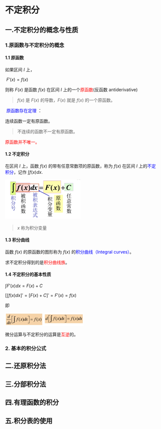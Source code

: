 # 不定积分







## 一.不定积分的概念与性质



### 1.原函数与不定积分的概念



#### 1.1 原函数

如果区间 $I$ 上，

​				$F'(x) = f(x)$

则称 $F(x)$ 是函数 $f(x)$ 在区间 $I$ 上的一个<font color=red>原函数</font>(反函数 antiderivative)

> $f(x)$ 是 $F(x)$ 的导数，$F(x)$ 就是 $f(x)$ 的一个原函数。



<font color=blue> 原函数存在定理</font> ：

连续函数一定有原函数。

> 不连续的函数不一定有原函数。



<font color=red>原函数并不唯一。</font>



#### 1.2 不定积分

在区间 $I$ 上，函数 $f(x)$ 的带有任意常数项的原函数，称为 $f(x)$ 在区间 $I$ 上的<font color=blue>不定积分</font>，记作 $\int f(x)dx$.

<img src="./pic_antider/不定积分.png" style="zoom:30%;" />



> $x$ 称为积分变量



#### 1.3 积分曲线

函数 $f(x)$ 的原函数的图形称为 $f(x)$ 的<font color=blue>积分曲线（Integral curves）</font>。

求不定积分得到的是<font color=red>积分曲线族</font>。



#### 1.4 不定积分的基本性质



$\int F'(x)dx = F(x) + C$

$[\int f(x)dx]'=[F(x) + C]'=F'(x) = f(x)$

即

<img src="./pic_antider/不定积分性质.png" style="zoom:25%;" />



微分运算与不定积分的运算是<font color=red>互逆</font>的。







### 2. 基本的积分公式




















## 二.还原积分法

## 三.分部积分法

## 四.有理函数的积分

## 五.积分表的使用


